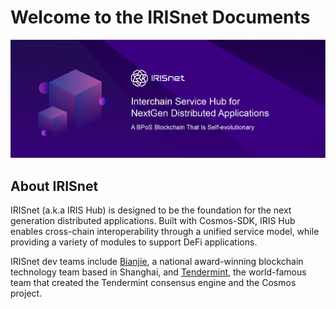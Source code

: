 # Welcome to the IRISnet Documents

![irisnet](./pics/iris.jpg)

## About IRISnet

IRISnet (a.k.a IRIS Hub) is designed to be the foundation for the next generation distributed applications. Built with Cosmos-SDK, IRIS Hub enables cross-chain interoperability through a unified service model, while providing a variety of modules to support DeFi applications.

IRISnet dev teams include [Bianjie](https://www.bianjie.ai), a national award-winning blockchain technology team based in Shanghai, and [Tendermint](https://tendermint.com), the world-famous team that created the Tendermint consensus engine and the Cosmos project.
